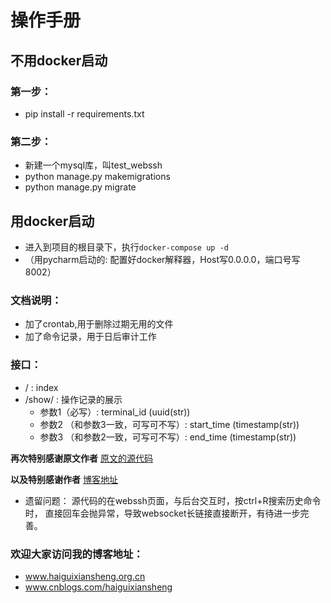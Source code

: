 # 操作手册

## 不用docker启动
### 第一步：

* pip install -r requirements.txt

### 第二步：

* 新建一个mysql库，叫test_webssh
* python manage.py makemigrations
* python manage.py migrate

## 用docker启动
* 进入到项目的根目录下，执行```docker-compose up -d```
* （用pycharm启动的: 配置好docker解释器，Host写0.0.0.0，端口号写8002）

### 文档说明：
* 加了crontab,用于删除过期无用的文件
* 加了命令记录，用于日后审计工作
### 接口：
* / : index
* /show/ : 操作记录的展示
    * 参数1（必写）: terminal_id (uuid(str))
    * 参数2 （和参数3一致，可写可不写）: start_time  (timestamp(str))
    * 参数3 （和参数2一致，可写可不写）: end_time  (timestamp(str))


**再次特别感谢原文作者**
[原文的源代码](git@github.com:huyuan1999/django-webssh.git)


**以及特别感谢作者**
[博客地址](https://www.cnblogs.com/arrow-kejin/p/11439721.html)

+ 遗留问题：
    源代码的在webssh页面，与后台交互时，按ctrl+R搜索历史命令时，
    直接回车会抛异常，导致websocket长链接直接断开，有待进一步完善。
    
### 欢迎大家访问我的博客地址：
* www.haiguixiansheng.org.cn
* www.cnblogs.com/haiguixiansheng
